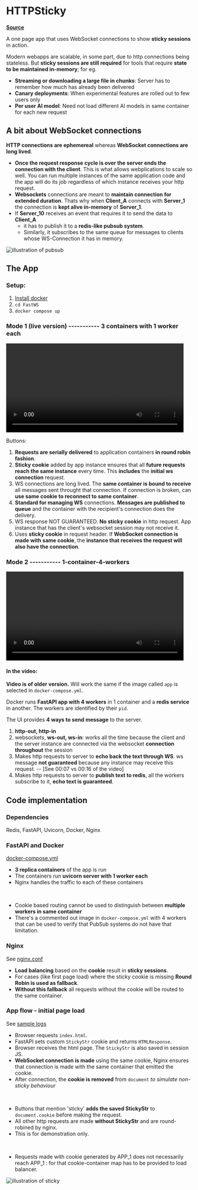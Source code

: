 # HTTPSticky

**[Source](https://github.com/kirtimukh/HTTPSticky)**

A one page app that uses WebSocket connections to show **sticky sessions** in action.

Modern webapps are scalable, in some part, due to http connections being stateless. But **sticky sessions are still required** for tools that require **state to be maintained in-memory**; for eg.

- **Streaming or downloading a large file in chunks**: Server has to remember how much has already been delivered
- **Canary deployments**: When experimental features are rolled out to few users only
- **Per user AI model**: Need not load different AI models in same container for each new request

## A bit about WebSocket connections

**HTTP connections are ephemereal** whereas **WebSocket connections are long lived**.
- **Once the request response cycle is over the server ends the connection with the client**. This is what allows webplications to scale so well. You can run multiple instances of the same application code and the app will do its job regardless of which instance receives your http request.
- **Websockets** connections are meant to **maintain connection for extended duration**. Thats why when **Client_A** connects with **Server_1** the connection is **kept alive in-memory** of **Server_1**.
- If **Server_10** receives an event that requires it to send the data to **Client_A**
  - it has to publish it to a **redis-like pubsub system**.
  - Similarly, it subscribes to the same queue for messages to clients whose WS-Connection it has in memory.

![illustration of pubsub](static/pubsub.png)

## The App

### Setup:
1. [Install docker](https://docs.docker.com/desktop/)
2. `cd FastWS`
3. `docker compose up`

### Mode 1 (live version) ----------- 3 containers with 1 worker each

<video controls width="480"><source src="https://github.com/user-attachments/assets/3155d489-0a75-4b71-9509-48cbd2dd6b7e" type="video/mp4">Your browser does not support the video tag.</video>

Buttons:

1. **Requests are serially delivered** to application containers **in round robin fashion**.
2. **Sticky cookie** added by app instance ensures that all **future requests reach the same instance** every time. This **includes** the **initial ws connection** request.
3. WS connections are long lived. The **same container is bound to receive** all messages sent throught that connection. If connection is broken, can **use same cookie to reconnect to same container**.
4. **Standard for managing WS** connections. **Messages are published to queue** and the container with the recipient's connection does the delivery.
5. WS response NOT GUARANTEED. **No sticky cookie** in http request. App instance that has the client's websocket session may not receive it.
6. Uses **sticky cookie** in request header. If **WebSocket connection is made with same cookie**, the **instance that receives the request will also have the connection**.

### Mode 2 ----------- 1-container-4-workers

<video controls width="480"><source src="https://github.com/user-attachments/assets/e9fa4af9-c5dd-40d2-b6d7-009bc9df5b2b" type="video/mp4">Your browser does not support the video tag.</video>

#### In the video:

**Video is of older version.** Will work the same if the image called `app` is selected in `docker-compose.yml`.

Docker runs **FastAPI app with 4 workers** in 1 container and a **redis service** in another. The workers are identified by their `pid`.

The UI provides **4 ways to send message** to the server.
1. **http-out, http-in**
2. websockets, **ws-out, ws-in**: works all the time because the client and the server instance are connected via the websocket **connection throughout** the session
3. Makes http requests to server to **echo back the text through WS**. ws message **not guaranteed** because any instance may receive this request.
  -- [See 00:07 vs 00:16 of the video]
4. Makes http requests to server to **publish text to redis**, all the workers subscribe to it, **echo text is guaranteed**.

## Code implementation

### Dependencies

Redis, FastAPI, Uvicorn, Docker, Nginx

### FastAPI and Docker

[docker-compose.yml](https://github.com/kirtimukh/FastWS/blob/main/docker-compose.yml)

- **3 replica containers** of the app is run
- The containers run **uvicorn server with 1 worker each**
- Nginx handles the traffic to each of these containers
<br>

- Cookie based routing cannot be used to distinguish between **multiple workers in same container**
- There's a commented out image in `docker-compose.yml` with 4 workers that can be used to verify that PubSub systems do not have that limitation.

### Nginx

See [nginx.conf](https://github.com/kirtimukh/FastWS/blob/main/nginx.conf)

- **Load balancing** based on the **cookie** result in **sticky sessions**.
- For cases (like first page load) where the sticky cookie is missing **Round Robin is used as fallback**.
- **Without this fallback** all requests without the cookie will be routed to the same container.

### App flow - initial page load

See [sample logs](https://github.com/kirtimukh/FastWS/blob/main/records.log)

- Browser requests `index.html`.
- FastAPI sets custom `StickyStr` cookie and returns `HTMLResponse`.
- Browser receives the html page. The `StickyStr` is also saved in session JS.
- **WebSocket connection is made** using the same cookie, Nginx ensures that connection is made with the same container that emitted the cookie.
- After connection, the **cookie is removed** from `document` *to simulate non-sticky behaviour*
<br>

- Buttons that mention 'sticky' **adds the saved StickyStr** to `document.cookie` before making the request.
- All other http requests are made **without StickyStr** and are round-robined by nginx.
- This is for demonstration only.
<br>

- Requests made with cookie generated by APP_1 does not necessarily reach APP_1 : for that cookie-container map has to be provided to load balancer.

![illustration of sticky](static/sticky.png)

